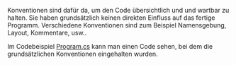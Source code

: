 Konventionen sind dafür da, um den Code übersichtlich und und wartbar zu halten. Sie haben grundsätzlich keinen direkten Einfluss auf das fertige Programm. Verschiedene Konventionen sind zum Beispiel Namensgebung, Layout, Kommentare, usw..

Im Codebeispiel [Program.cs](./Program.cs) kann man einen Code sehen, bei dem die grundsätzlichen Konventionen eingehalten wurden.
